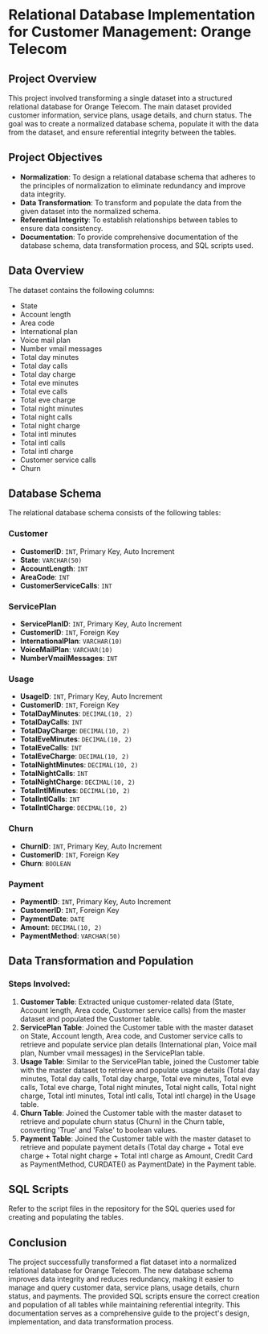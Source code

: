 # Relational Database Implementation for Customer Management: Orange Telecom

## Project Overview
This project involved transforming a single dataset into a structured relational database for Orange Telecom. The main dataset provided customer information, service plans, usage details, and churn status. The goal was to create a normalized database schema, populate it with the data from the dataset, and ensure referential integrity between the tables.

## Project Objectives
- **Normalization**: To design a relational database schema that adheres to the principles of normalization to eliminate redundancy and improve data integrity.
- **Data Transformation**: To transform and populate the data from the given dataset into the normalized schema.
- **Referential Integrity**: To establish relationships between tables to ensure data consistency.
- **Documentation**: To provide comprehensive documentation of the database schema, data transformation process, and SQL scripts used.

## Data Overview
The dataset contains the following columns:
- State
- Account length
- Area code
- International plan
- Voice mail plan
- Number vmail messages
- Total day minutes
- Total day calls
- Total day charge
- Total eve minutes
- Total eve calls
- Total eve charge
- Total night minutes
- Total night calls
- Total night charge
- Total intl minutes
- Total intl calls
- Total intl charge
- Customer service calls
- Churn

## Database Schema
The relational database schema consists of the following tables:

### Customer
- **CustomerID**: `INT`, Primary Key, Auto Increment
- **State**: `VARCHAR(50)`
- **AccountLength**: `INT`
- **AreaCode**: `INT`
- **CustomerServiceCalls**: `INT`

### ServicePlan
- **ServicePlanID**: `INT`, Primary Key, Auto Increment
- **CustomerID**: `INT`, Foreign Key
- **InternationalPlan**: `VARCHAR(10)`
- **VoiceMailPlan**: `VARCHAR(10)`
- **NumberVmailMessages**: `INT`

### Usage
- **UsageID**: `INT`, Primary Key, Auto Increment
- **CustomerID**: `INT`, Foreign Key
- **TotalDayMinutes**: `DECIMAL(10, 2)`
- **TotalDayCalls**: `INT`
- **TotalDayCharge**: `DECIMAL(10, 2)`
- **TotalEveMinutes**: `DECIMAL(10, 2)`
- **TotalEveCalls**: `INT`
- **TotalEveCharge**: `DECIMAL(10, 2)`
- **TotalNightMinutes**: `DECIMAL(10, 2)`
- **TotalNightCalls**: `INT`
- **TotalNightCharge**: `DECIMAL(10, 2)`
- **TotalIntlMinutes**: `DECIMAL(10, 2)`
- **TotalIntlCalls**: `INT`
- **TotalIntlCharge**: `DECIMAL(10, 2)`

### Churn
- **ChurnID**: `INT`, Primary Key, Auto Increment
- **CustomerID**: `INT`, Foreign Key
- **Churn**: `BOOLEAN`

### Payment
- **PaymentID**: `INT`, Primary Key, Auto Increment
- **CustomerID**: `INT`, Foreign Key
- **PaymentDate**: `DATE`
- **Amount**: `DECIMAL(10, 2)`
- **PaymentMethod**: `VARCHAR(50)`

## Data Transformation and Population
### Steps Involved:
1. **Customer Table**: Extracted unique customer-related data (State, Account length, Area code, Customer service calls) from the master dataset and populated the Customer table.
2. **ServicePlan Table**: Joined the Customer table with the master dataset on State, Account length, Area code, and Customer service calls to retrieve and populate service plan details (International plan, Voice mail plan, Number vmail messages) in the ServicePlan table.
3. **Usage Table**: Similar to the ServicePlan table, joined the Customer table with the master dataset to retrieve and populate usage details (Total day minutes, Total day calls, Total day charge, Total eve minutes, Total eve calls, Total eve charge, Total night minutes, Total night calls, Total night charge, Total intl minutes, Total intl calls, Total intl charge) in the Usage table.
4. **Churn Table**: Joined the Customer table with the master dataset to retrieve and populate churn status (Churn) in the Churn table, converting 'True' and 'False' to boolean values.
5. **Payment Table**: Joined the Customer table with the master dataset to retrieve and populate payment details (Total day charge + Total eve charge + Total night charge + Total intl charge as Amount, Credit Card as PaymentMethod, CURDATE() as PaymentDate) in the Payment table.

## SQL Scripts
Refer to the script files in the repository for the SQL queries used for creating and populating the tables.

## Conclusion
The project successfully transformed a flat dataset into a normalized relational database for Orange Telecom. The new database schema improves data integrity and reduces redundancy, making it easier to manage and query customer data, service plans, usage details, churn status, and payments. The provided SQL scripts ensure the correct creation and population of all tables while maintaining referential integrity. This documentation serves as a comprehensive guide to the project's design, implementation, and data transformation process.
